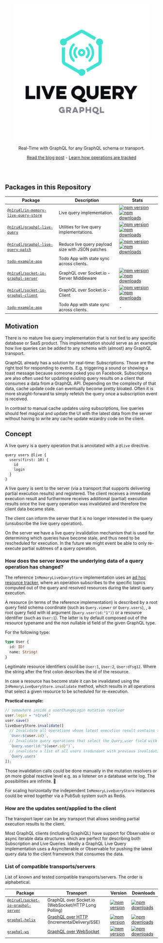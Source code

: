 <p align="center">
  <img src="assets/logo.svg" width="450" alt="GraphQL Live Query" />
   <br />
  <p align="center">
  Real-Time with GraphQL for any GraphQL schema or transport.
  </p>
  <p align="center">
    <a href="https://dev.to/n1ru4l/graphql-live-queries-with-socket-io-4mh6">Read the blog post</a>
    - <a href="https://dev.to/n1ru4l/collecting-graphql-live-query-resource-identifier-with-graphql-tools-5fm5">Learn how operations are tracked</a>
  </p>
  <br />
  <br />
</p>

## Packages in this Repository

| Package                                                                     | Description                                      | Stats                                                                                                                                                                                                                                                                                                              |
| --------------------------------------------------------------------------- | ------------------------------------------------ | ------------------------------------------------------------------------------------------------------------------------------------------------------------------------------------------------------------------------------------------------------------------------------------------------------------------ |
| [`@n1ru4l/in-memory-live-query-store`](packages/in-memory-live-query-store) | Live query implementation.                       | [![npm version](https://img.shields.io/npm/v/@n1ru4l/in-memory-live-query-store.svg)](https://www.npmjs.com/package/@n1ru4l/in-memory-live-query-store) [![npm downloads](https://img.shields.io/npm/dm/@n1ru4l/in-memory-live-query-store.svg)](https://www.npmjs.com/package/@n1ru4l/in-memory-live-query-store) |
| [`@n1ru4l/graphql-live-query`](packages/graphql-live-query)                 | Utilities for live query implementations.        | [![npm version](https://img.shields.io/npm/v/@n1ru4l/graphql-live-query.svg)](https://www.npmjs.com/package/@n1ru4l/graphql-live-query) [![npm downloads](https://img.shields.io/npm/dm/@n1ru4l/graphql-live-query.svg)](https://www.npmjs.com/package/@n1ru4l/graphql-live-query)                                 |
| [`@n1ru4l/graphql-live-query-patch`](packages/graphql-live-query-patch)     | Reduce live query payload size with JSON patches | [![npm version](https://img.shields.io/npm/v/@n1ru4l/graphql-live-query-patch.svg)](https://www.npmjs.com/package/@n1ru4l/graphql-live-query-patch) [![npm downloads](https://img.shields.io/npm/dm/@n1ru4l/graphql-live-query-patch.svg)](https://www.npmjs.com/package/@n1ru4l/graphql-live-query-patch)         |
| [`todo-example-app`](packages/todo-example)                                 | Todo App with state sync across clients.         |
| [`@n1ru4l/socket-io-graphql-server`](packages/socket-io-graphql-server)     | GraphQL over Socket.io - Server Middleware       | [![npm version](https://img.shields.io/npm/v/@n1ru4l/socket-io-graphql-server.svg)](https://www.npmjs.com/package/@n1ru4l/socket-io-graphql-server) [![npm downloads](https://img.shields.io/npm/dm/@n1ru4l/socket-io-graphql-server.svg)](https://www.npmjs.com/package/@n1ru4l/socket-io-graphql-server)         |
| [`@n1ru4l/socket-io-graphql-client`](packages/socket-io-graphql-client)     | GraphQL over Socket.io - Client                  | [![npm version](https://img.shields.io/npm/v/@n1ru4l/socket-io-graphql-client.svg)](https://www.npmjs.com/package/@n1ru4l/socket-io-graphql-client) [![npm downloads](https://img.shields.io/npm/dm/@n1ru4l/socket-io-graphql-client.svg)](https://www.npmjs.com/package/@n1ru4l/socket-io-graphql-client)         |
| [`todo-example-app`](packages/todo-example)                                 | Todo App with state sync across clients.         | -                                                                                                                                                                                                                                                                                                                  |

## Motivation

There is no mature live query implementation that is not tied to any specific database or SaaS product. This implementation should serve as an example how live queries can be added to any schema with (almost) any GraphQL transport.

GraphQL already has a solution for real-time: Subscriptions. Those are the right tool for responding to events. E.g. triggering a sound or showing a toast message because someone poked you on Facebook. Subscriptions are also often used for updating existing query results on a client that consumes a data from a GraphQL API. Depending on the complexity of that data, cache update code can eventually become pretty bloated. Often it is more straight-forward to simply refetch the query once a subscription event is received.

In contrast to manual cache updates using subscriptions, live queries should feel magical and update the UI with the latest data from the server without having to write any cache update wizardry code on the client.

## Concept

A live query is a query operation that is annotated with a `@live` directive.

```gql
query users @live {
  users(first: 10) {
    id
    login
  }
}
```

A live query is sent to the server (via a transport that supports delivering partial execution results) and registered.
The client receives a immediate execution result and furthermore receives additional (partial) execution results once the live query operation was invalidated and therefore the client data became stale.

The client can inform the server that it is no longer interested in the query (unsubscribe the live query operation).

On the server we have a live query invalidation mechanism that is used for determining which queries have become stale, and thus need to be rescheduled for execution. In the future we might event be able to only re-execute partial subtrees of a query operation.

### How does the server know the underlying data of a query operation has changed?

The reference `InMemoryLiveQueryStore` implementation uses an [ad hoc resource tracker](https://github.com/n1ru4l/graphql-live-query/tree/main/packages/in-memory-live-query-store/src/ResourceTracker.ts#L10), where an operation subscribes to the specific topics computed out of the query and resolved resources during the latest query execution.

A resource (in terms of the reference implementation) is described by a root query field schema coordinate (such as `Query.viewer` or `Query.users`),
, a root query field with id argument (`Query.user(id:"1")`) or a resource identifier (such as `User:1`). The latter is by default composed out of the resource typename and the non nullable id field of the given GraphQL type.

For the following type:

```graphql
type User {
  id: ID!
  name: String!
}
```

Legitimate resource identifiers could be `User:1`, `User:2`, `User:dfsg12`. Where the string after the first colon describes the id of the resource.

In case a resource has become stale it can be invalidated using the `InMemoryLiveQueryStore.invalidate` method, which results in all operations that select a given resource to be scheduled for re-execution.

**Practical example:**

```js
// somewhere inside a userChangeLogin mutation resolver
user.login = "n1ru4l"
user.save()
liveQueryStore.invalidate([
  // Invalidate all operations whose latest execution result contains the given user
  `User:${user.id}`,
  // Invalidate query operations that select the Query,user field with the id argument
  `Query.user(id:"${user.id}")`,
  // invalidate a list of all users (redundant with previous invalidations)
  `Query.users`
]);
```

Those invalidation calls could be done manually in the mutation resolvers or on more global reactive level e.g. as a listener on a database write log. The possibilities are infinite. 🤔

For scaling horizontally the independent `InMemoryLiveQueryStore` instances could be wired together via a PubSub system such as Redis.

### How are the updates sent/applied to the client

The transport layer can be any transport that allows sending partial execution results to the client.

Most GraphQL clients (including GraphiQL) have support for Observable or async iterable data structures which are perfect for describing both Subscription and Live Queries. Ideally a GraphQL Live Query implementation uses a AsyncIterable or Observable for pushing the latest query data to the client framework that consumes the data.

### List of compatible transports/servers

List of known and tested compatible transports/servers. The order is alphabetical.

| Package                                                                                                                          | Transport                                                                                   | Version                                                                                                                                                                         | Downloads                                                                                                                                                                          |
| -------------------------------------------------------------------------------------------------------------------------------- | ------------------------------------------------------------------------------------------- | ------------------------------------------------------------------------------------------------------------------------------------------------------------------------------- | ---------------------------------------------------------------------------------------------------------------------------------------------------------------------------------- |
| [`@n1ru4l/socket-io-graphql-server`](https://github.com/n1ru4l/graphql-live-queries/blob/main/packages/socket-io-graphql-server) | GraphQL over Socket.io (WebSocket/HTTP Long Polling)                                        | [![npm version](https://badge.fury.io/js/%40n1ru4l%2Fsocket-io-graphql-server.svg)](https://github.com/n1ru4l/graphql-live-queries/blob/main/packages/socket-io-graphql-server) | [![npm downloads](https://img.shields.io/npm/dm/@n1ru4l/socket-io-graphql-server.svg)](https://github.com/n1ru4l/graphql-live-queries/blob/main/packages/socket-io-graphql-server) |
| [`graphql-helix`](https://github.com/danielrearden/graphql-helix)                                                                | [GraphQL over HTTP](https://github.com/graphql/graphql-over-http) (IncrementalDelivery/SSE) | [![npm version](https://badge.fury.io/js/graphql-helix.svg)](https://github.com/danielrearden/graphql-helix)                                                                    | [![npm downloads](https://img.shields.io/npm/dm/graphql-helix.svg)](https://github.com/danielrearden/graphql-helix)                                                                |
| [`graphql-ws`](https://github.com/enisdenjo/graphql-ws)                                                                          | [GraphQL over WebSocket](https://github.com/graphql/graphql-over-http/pull/140)             | [![npm version](https://badge.fury.io/js/graphql-ws.svg)](https://github.com/enisdenjo/graphql-ws)                                                                              | [![npm downloads](https://img.shields.io/npm/dm/graphql-ws.svg)](https://github.com/enisdenjo/graphql-ws)                                                                          |
